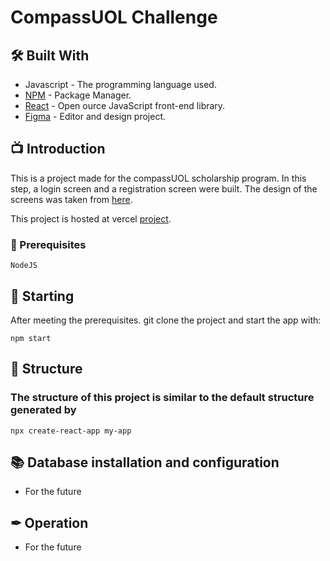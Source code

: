 ﻿#  CompassUOL Challenge
## 🛠 Built With

* Javascript - The programming language used.
* [NPM](https://www.npmjs.com/) - Package Manager.
* [React](https://react.dev/) - Open ource JavaScript front-end library. 
* [Figma](https://www.figma.com/) - Editor and design project.

## 📺 Introduction


This is a project made for the compassUOL scholarship program. In this step, a login screen and a registration screen were built. The design of the screens was taken from [here](https://www.figma.com/file/7ZDw6nMKPKCt44Vcmmekwl/Compass-Login?node-id=0-1&t=08nYoGd8hQmHqrBE-0).

This project is hosted at vercel [project](https://compass-challenge.vercel.app/).


### 🔧 Prerequisites

```
NodeJS 
```

## 📌 Starting

After meeting the prerequisites. git clone the project and start the app with:

```
npm start 
```

## 📜 Structure

### The structure of this project is similar to the default structure generated by 
```
npx create-react-app my-app
```


## 📚 Database installation and configuration

* For the future


## ✒ Operation

* For the future


